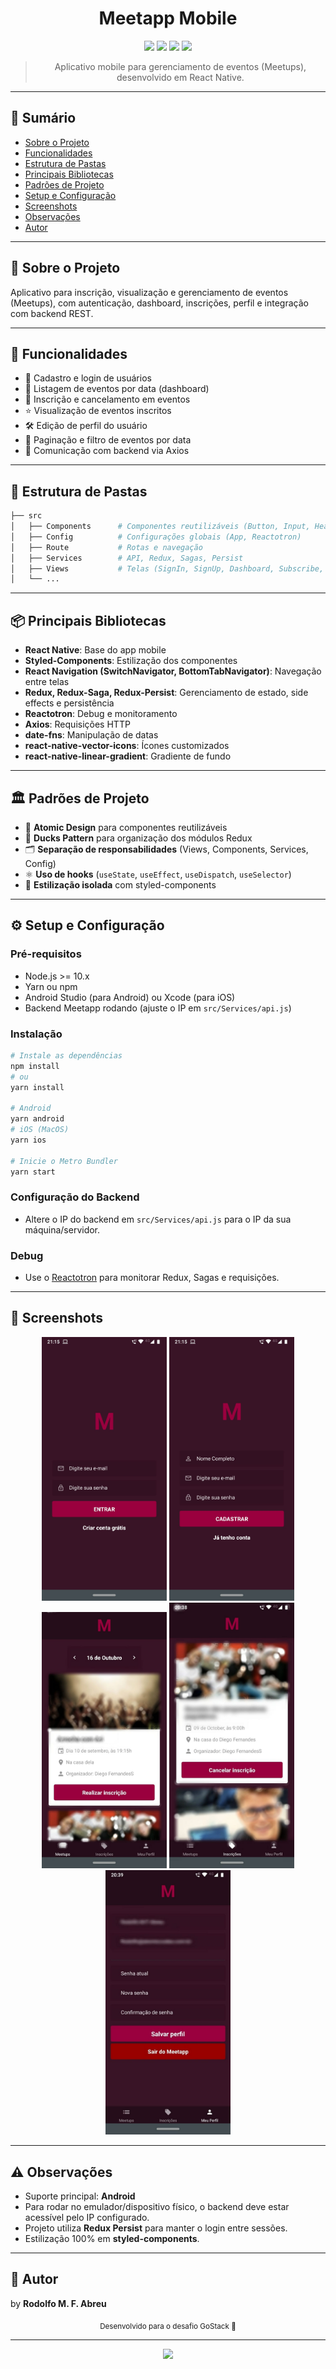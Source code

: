 <div align="center">
  <h1>Meetapp Mobile</h1>
  <p>
    <img src="https://img.shields.io/badge/version-0.0.1-blue.svg" />
    <img src="https://img.shields.io/badge/platform-Android%20%7C%20iOS-lightgrey" />
    <img src="https://img.shields.io/badge/license-MIT-green.svg" />
    <img src="https://img.shields.io/badge/Feito%20com%20%E2%9D%A4%20por-Rocketseat-blueviolet" />
  </p>
  <blockquote>Aplicativo mobile para gerenciamento de eventos (Meetups), desenvolvido em React Native.</blockquote>
</div>

---

## 📑 Sumário
- [Sobre o Projeto](#sobre-o-projeto)
- [Funcionalidades](#funcionalidades)
- [Estrutura de Pastas](#estrutura-de-pastas)
- [Principais Bibliotecas](#principais-bibliotecas)
- [Padrões de Projeto](#padrões-de-projeto)
- [Setup e Configuração](#setup-e-configuração)
- [Screenshots](#screenshots)
- [Observações](#observações)
- [Autor](#-autor)

---

## 📝 Sobre o Projeto
Aplicativo para inscrição, visualização e gerenciamento de eventos (Meetups), com autenticação, dashboard, inscrições, perfil e integração com backend REST.

---

## 🚀 Funcionalidades
- 👤 Cadastro e login de usuários
- 📅 Listagem de eventos por data (dashboard)
- 📝 Inscrição e cancelamento em eventos
- ⭐ Visualização de eventos inscritos
- 🛠️ Edição de perfil do usuário
- 🔄 Paginação e filtro de eventos por data
- 🔗 Comunicação com backend via Axios

---

## 📁 Estrutura de Pastas
```bash
├── src
│   ├── Components      # Componentes reutilizáveis (Button, Input, Header, etc)
│   ├── Config          # Configurações globais (App, Reactotron)
│   ├── Route           # Rotas e navegação
│   ├── Services        # API, Redux, Sagas, Persist
│   ├── Views           # Telas (SignIn, SignUp, Dashboard, Subscribe, Profile)
│   └── ...
```

---

## 📦 Principais Bibliotecas
- **React Native**: Base do app mobile
- **Styled-Components**: Estilização dos componentes
- **React Navigation (SwitchNavigator, BottomTabNavigator)**: Navegação entre telas
- **Redux, Redux-Saga, Redux-Persist**: Gerenciamento de estado, side effects e persistência
- **Reactotron**: Debug e monitoramento
- **Axios**: Requisições HTTP
- **date-fns**: Manipulação de datas
- **react-native-vector-icons**: Ícones customizados
- **react-native-linear-gradient**: Gradiente de fundo

---

## 🏛️ Padrões de Projeto
- 🧩 **Atomic Design** para componentes reutilizáveis
- 🦆 **Ducks Pattern** para organização dos módulos Redux
- 🗂️ **Separação de responsabilidades** (Views, Components, Services, Config)
- ⚛️ **Uso de hooks** (`useState`, `useEffect`, `useDispatch`, `useSelector`)
- 🎨 **Estilização isolada** com styled-components

---

## ⚙️ Setup e Configuração

### Pré-requisitos
- Node.js >= 10.x
- Yarn ou npm
- Android Studio (para Android) ou Xcode (para iOS)
- Backend Meetapp rodando (ajuste o IP em `src/Services/api.js`)

### Instalação
```bash
# Instale as dependências
npm install
# ou
yarn install

# Android
yarn android
# iOS (MacOS)
yarn ios

# Inicie o Metro Bundler
yarn start
```

### Configuração do Backend
- Altere o IP do backend em `src/Services/api.js` para o IP da sua máquina/servidor.

### Debug
- Use o [Reactotron](https://github.com/infinitered/reactotron) para monitorar Redux, Sagas e requisições.

---

## 📸 Screenshots
<div align="center">
  <img src="assets/signin.jpeg" alt="Login" width="200" />
  <img src="assets/signup.jpeg" alt="Cadastro" width="200" />
  <img src="assets/meetups.jpeg" alt="Dashboard" width="200" />
  <img src="assets/subscribes.jpeg" alt="Inscrições" width="200" />
  <img src="assets/perfil.jpeg" alt="Perfil" width="200" />
</div>

---

## ⚠️ Observações
- Suporte principal: **Android**
- Para rodar no emulador/dispositivo físico, o backend deve estar acessível pelo IP configurado.
- Projeto utiliza **Redux Persist** para manter o login entre sessões.
- Estilização 100% em **styled-components**.

---

## 👤 Autor
by **Rodolfo M. F. Abreu**
<p align="center">
  <sub>Desenvolvido para o desafio GoStack 🚀</sub>
</p>

---

<p align="center">
  <img src="https://img.shields.io/badge/Feito%20com%20%E2%9D%A4%20por-Rocketseat-blueviolet" />
</p>

